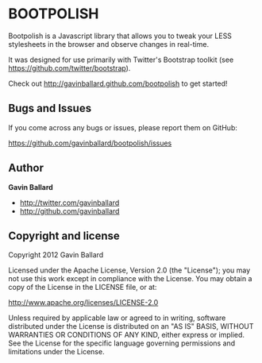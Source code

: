BOOTPOLISH
==========

Bootpolish is a Javascript library that allows you to tweak your LESS stylesheets in the browser and observe changes in real-time.

It was designed for use primarily with Twitter's Bootstrap toolkit (see https://github.com/twitter/bootstrap).

Check out http://gavinballard.github.com/bootpolish to get started!


Bugs and Issues
---------------

If you come across any bugs or issues, please report them on GitHub:

https://github.com/gavinballard/bootpolish/issues


Author
------

**Gavin Ballard**

+ http://twitter.com/gavinballard
+ http://github.com/gavinballard


Copyright and license
---------------------

Copyright 2012 Gavin Ballard

Licensed under the Apache License, Version 2.0 (the "License");
you may not use this work except in compliance with the License.
You may obtain a copy of the License in the LICENSE file, or at:

   http://www.apache.org/licenses/LICENSE-2.0

Unless required by applicable law or agreed to in writing, software
distributed under the License is distributed on an "AS IS" BASIS,
WITHOUT WARRANTIES OR CONDITIONS OF ANY KIND, either express or implied.
See the License for the specific language governing permissions and
limitations under the License.